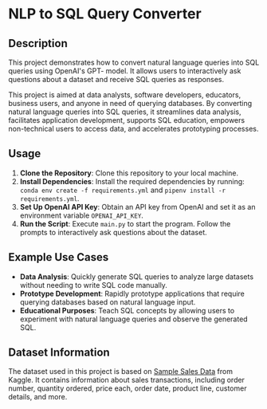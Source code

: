 
# NLP to SQL Query Converter

## Description

This project demonstrates how to convert natural language queries into SQL queries using OpenAI's GPT- model. It allows users to interactively ask questions about a dataset and receive SQL queries as responses.

This project is aimed at data analysts, software developers, educators, business users, and anyone in need of querying databases. By converting natural language queries into SQL queries, it streamlines data analysis, facilitates application development, supports SQL education, empowers non-technical users to access data, and accelerates prototyping processes.

## Usage

1. **Clone the Repository**: Clone this repository to your local machine.
2. **Install Dependencies**: Install the required dependencies by running: `conda env create -f requirements.yml` and `pipenv install -r requirements.yml`.
3. **Set Up OpenAI API Key**: Obtain an API key from OpenAI and set it as an environment variable `OPENAI_API_KEY`.
4. **Run the Script**: Execute `main.py` to start the program. Follow the prompts to interactively ask questions about the dataset.

## Example Use Cases

- **Data Analysis**: Quickly generate SQL queries to analyze large datasets without needing to write SQL code manually.
- **Prototype Development**: Rapidly prototype applications that require querying databases based on natural language input.
- **Educational Purposes**: Teach SQL concepts by allowing users to experiment with natural language queries and observe the generated SQL.

## Dataset Information

The dataset used in this project is based on [Sample Sales Data](https://www.kaggle.com/datasets/kyanyoga/sample-sales-data) from Kaggle. It contains information about sales transactions, including order number, quantity ordered, price each, order date, product line, customer details, and more.
